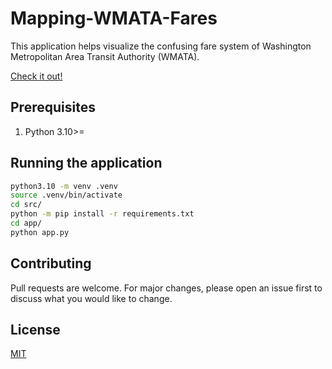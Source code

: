 # Mapping-WMATA-Fares
This application helps visualize the confusing fare system of Washington Metropolitan Area Transit Authority (WMATA).

[Check it out!](http://wmatafares.com)

## Prerequisites

1. Python 3.10>=

## Running the application

```bash
python3.10 -m venv .venv
source .venv/bin/activate
cd src/
python -m pip install -r requirements.txt
cd app/
python app.py
```

## Contributing
Pull requests are welcome. For major changes, please open an issue first to discuss what you would like to change.

## License
[MIT](https://choosealicense.com/licenses/mit/)
